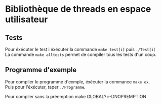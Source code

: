 Bibliothèque de threads en espace utilisateur
==============================================


Tests
------

Pour éxécuter le test i éxécuter la commande `make test[i]` puis `./Test[i]` <br>
La commande `make alltests` permet de compiler tous les tests d'un coup. <br>


Programme d'exemple
-------------------

Pour compiler le programme d'exmple, éxécuter la commance `make ex`. <br>
Puis pour l'éxécuter, taper `./Programme`.



Pour compiler sans la préemption make GLOBAL?=-DNOPREMPTION